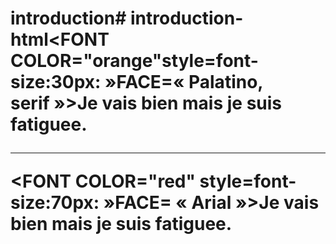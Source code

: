 # introduction# introduction-html<FONT COLOR="orange"style=font-size:30px: »FACE=« Palatino, serif »>Je vais bien mais je suis fatiguee.</FONT> <HR> <FONT COLOR="red" style=font-size:70px: »FACE= « Arial »>Je vais bien mais je suis fatiguee.</FONT>
